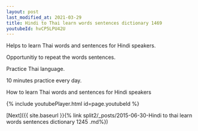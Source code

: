```yaml
---
layout: post
last_modified_at: 2021-03-29
title: Hindi to Thai learn words sentences dictionary 1469 
youtubeId: hvCP5LPU42U
---
```

 
 
Helps to learn Thai words and sentences for Hindi speakers.

Opportunitiy to repeat the words sentences. 

Practice Thai language. 
 
10 minutes practice every day. 
 
How to learn Thai words and sentences for Hindi speakers 
 
{% include youtubePlayer.html id=page.youtubeId %}
 
 
[Next]({{ site.baseurl }}{% link  split2/_posts/2015-06-30-Hindi to thai learn words sentences dictionary 1245 .md%})
 
